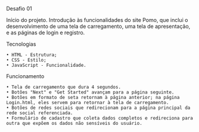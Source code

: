 Desafio 01

Início do projeto. Introdução às funcionalidades do site Pomo, que inclui o desenvolvimento de uma tela de carregamento, uma tela de apresentação, e as páginas de login e registro.

Tecnologias

    • HTML - Estrutura;
    • CSS - Estilo;
    • JavaScript - Funcionalidade.

Funcionamento

    • Tela de carregamento que dura 4 segundos.
    • Botões "Next" e "Get Started" avançam para a página seguinte.
    • Botões em formato de seta retornam à página anterior; na página Login.html, eles servem para retornar à tela de carregamento.
    • Botões de redes sociais que redirecionam para a página principal da rede social referenciada.
    • Formulário de cadastro que coleta dados completos e redireciona para outra que expõem os dados não sensíveis do usuário.
